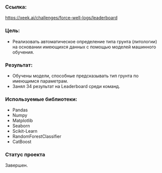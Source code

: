 ### Ссылка:
https://xeek.ai/challenges/force-well-logs/leaderboard

### Цель:
* Реализовать автоматическое определение типа грунта (литологии) на основании имеющихся данных с помощью моделей машинного обучения.

### Результат:
* Обучены модели, способные предсказывать тип грунта по имеющимся параметрам.
* Занял 34 результат на Leaderboard среди команд.

### Используемые библиотеки:
* Pandas
* Numpy
* Matplotlib
* Seaborn
* Scikit-Learn
* RandomForestClassifier
* CatBoost

### Статус проекта
Завершен.
